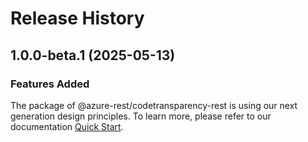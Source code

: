 # Release History
    
## 1.0.0-beta.1 (2025-05-13)

### Features Added

The package of @azure-rest/codetransparency-rest is using our next generation design principles. To learn more, please refer to our documentation [Quick Start](https://aka.ms/azsdk/js/mgmt/quickstart).
